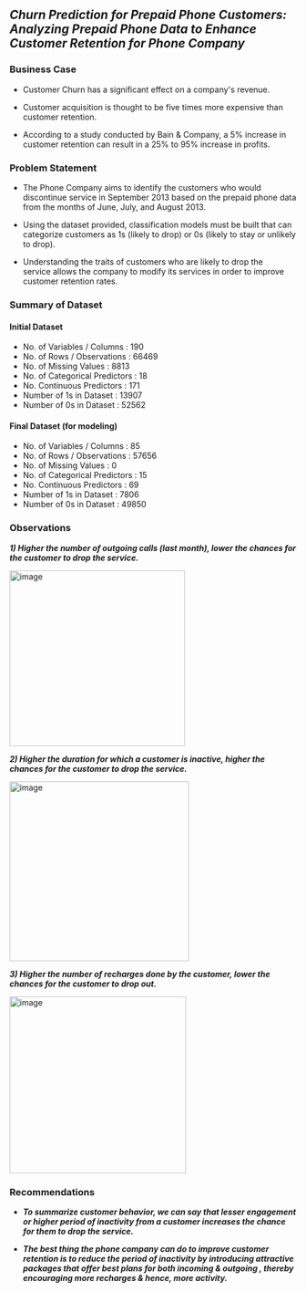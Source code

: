 ## _Churn Prediction for Prepaid Phone Customers: Analyzing Prepaid Phone Data to Enhance Customer Retention for Phone Company_


### **Business Case**

* Customer Churn has a significant effect on a company's revenue.

* Customer acquisition is thought to be five times more expensive than customer retention.

* According to a study conducted by Bain & Company, a 5% increase in customer retention can result in a 25% to 95% increase in profits.


### **Problem Statement**


* The Phone Company aims to identify the customers who would discontinue service in September 2013 based on the prepaid phone data from the months of June, July, and August 2013.

* Using the dataset provided, classification models must be built that can categorize customers as 1s (likely to drop) or 0s (likely to stay or unlikely to drop).

* Understanding the traits of customers who are likely to drop the service allows the company to modify its services in order to improve customer retention rates.




### **Summary of Dataset**

#### **Initial Dataset**

* No. of Variables / Columns : 190
* No. of Rows / Observations : 66469
* No. of Missing Values : 8813
* No. of Categorical Predictors : 18
* No. Continuous Predictors : 171
* Number of 1s in Dataset : 13907
* Number of 0s in Dataset : 52562


#### **Final Dataset (for modeling)**

* No. of Variables / Columns : 85
* No. of Rows / Observations : 57656
* No. of Missing Values : 0
* No. of Categorical Predictors : 15
* No. Continuous Predictors : 69
* Number of 1s in Dataset : 7806
* Number of 0s in Dataset : 49850



### **Observations**



**_1) Higher the number of outgoing calls (last month), lower the chances for the customer to drop the service._**

<img width="308" alt="image" src="https://user-images.githubusercontent.com/70052374/225518629-2da5977e-26c0-4487-a754-085a0122560d.png">





**_2) Higher the duration for which a customer is inactive, higher the chances for the customer to drop the service._**


<img width="315" alt="image" src="https://user-images.githubusercontent.com/70052374/225518899-32cf99b5-a8db-45e7-9eab-f9800e8c6931.png">






**_3) Higher the number of recharges done by the customer, lower the chances for the customer to drop out._**


<img width="310" alt="image" src="https://user-images.githubusercontent.com/70052374/225519459-511785b6-b904-4eec-ae45-0ccd4ac24d29.png">




### **Recommendations**

* **_To summarize customer behavior, we can say that lesser engagement or higher period of inactivity from a customer increases the chance for them to drop the service._**

* **_The best thing the phone company can do to improve customer retention is to reduce the period of inactivity by introducing attractive packages that offer best plans for both incoming & outgoing , thereby encouraging more recharges & hence, more activity._**


